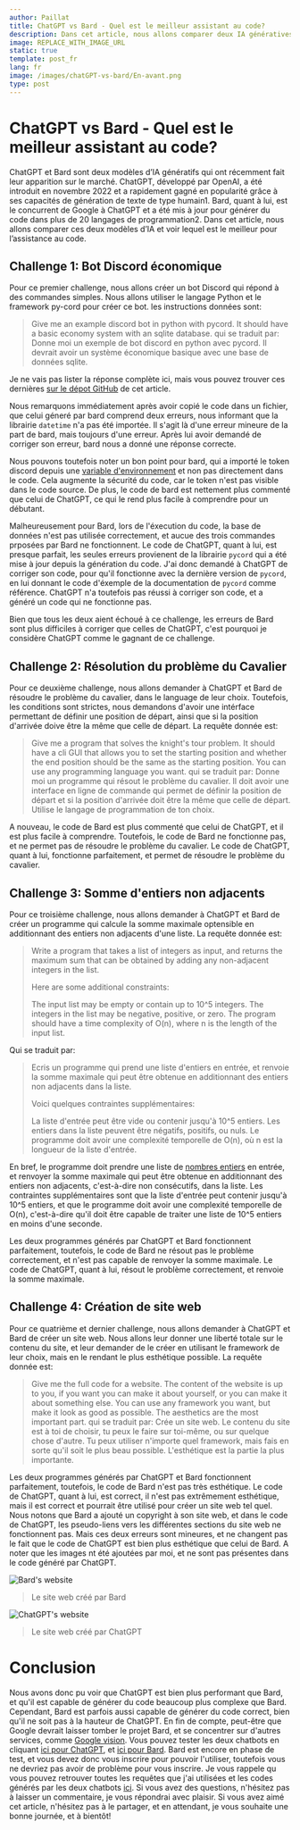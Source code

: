```yaml
---
author: Paillat
title: ChatGPT vs Bard - Quel est le meilleur assistant au code?
description: Dans cet article, nous allons comparer deux IA génératives, ChatGPT et Bard, et voir laquelle est la meilleure pour l'assistance au code.
image: REPLACE_WITH_IMAGE_URL
static: true
template: post_fr
lang: fr
image: /images/chatGPT-vs-bard/En-avant.png
type: post
---
```

# ChatGPT vs Bard - Quel est le meilleur assistant au code?

ChatGPT et Bard sont deux modèles d’IA génératifs qui ont récemment fait leur apparition sur le marché. ChatGPT, développé par OpenAI, a été introduit en novembre 2022 et a rapidement gagné en popularité grâce à ses capacités de génération de texte de type humain1. Bard, quant à lui, est le concurrent de Google à ChatGPT et a été mis à jour pour générer du code dans plus de 20 langages de programmation2. Dans cet article, nous allons comparer ces deux modèles d’IA et voir lequel est le meilleur pour l’assistance au code.

## Challenge 1: Bot Discord économique

Pour ce premier challenge, nous allons créer un bot Discord qui répond à des commandes simples. Nous allons utiliser le langage Python et le framework py-cord pour créer ce bot. les instructions données sont:
> Give me an example discord bot in python with pycord. It should have a basic economy system with an sqlite database.
qui se traduit par:
> Donne moi un exemple de bot discord en python avec pycord. Il devrait avoir un système économique basique avec une base de données sqlite.

Je ne vais pas lister la réponse complète ici, mais vous pouvez trouver ces dernières [sur le dépot GitHub](https://github.com/electronique-cc/chatgpt-vs-bard) de cet article.

Nous remarquons immédiatement après avoir copié le code dans un fichier, que celui géneré par bard comprend deux erreurs, nous informant que la librairie `datetime` n'a pas été importée. Il s'agit là d'une erreur mineure de la part de bard, mais toujours d'une erreur. Après lui avoir demandé de corriger son erreur, bard nous a donné une réponse correcte.

Nous pouvons toutefois noter un bon point pour bard, qui a importé le token discord depuis une [variable d'environnement](https://fr.wikipedia.org/wiki/Variable_d%27environnement) et non pas directement dans le code. Cela augmente la sécurité du code, car le token n'est pas visible dans le code source. De plus, le code de bard est nettement plus commenté que celui de ChatGPT, ce qui le rend plus facile à comprendre pour un débutant. 

Malheureusement pour Bard, lors de l'éxecution du code, la base de données n'est pas utilisée correctement, et aucue des trois commandes prposées par Bard ne fonctionnent. Le code de ChatGPT, quant à lui, est presque parfait, les seules erreurs provienent de la librairie `pycord` qui a été mise à jour depuis la génération du code. J'ai donc demandé à ChatGPT de corriger son code, pour qu'il fonctionne avec la dernière version de `pycord`, en lui donnant le code d'éxemple de la documentation de `pycord` comme référence. ChatGPT n'a toutefois pas réussi à corriger son code, et a généré un code qui ne fonctionne pas. 

Bien que tous les deux aient échoué à ce challenge, les erreurs de Bard sont plus difficiles à corriger que celles de ChatGPT, c'est pourquoi je considère ChatGPT comme le gagnant de ce challenge.

## Challenge 2: Résolution du problème du Cavalier
Pour ce deuxième challenge, nous allons demander à ChatGPT et Bard de résoudre le problème du cavalier, dans le language de leur choix. Toutefois, les conditions sont strictes, nous demandons d'avoir une intérface permettant de définir une position de départ, ainsi que si la position d'arrivée doive être la même que celle de départ. La requête donnée est:
> Give me a program that solves the knight's tour problem. It should have a cli GUI that allows you to set the starting position and whether the end position should be the same as the starting position. You can use any programming language you want.
qui se traduit par:
> Donne moi un programme qui résout le problème du cavalier. Il doit avoir une interface en ligne de commande qui permet de définir la position de départ et si la position d'arrivée doit être la même que celle de départ. Utilise le langage de programmation de ton choix.

A nouveau, le code de Bard est plus commenté que celui de ChatGPT, et il est plus facile à comprendre. Toutefois, le code de Bard ne fonctionne pas, et ne permet pas de résoudre le problème du cavalier. Le code de ChatGPT, quant à lui, fonctionne parfaitement, et permet de résoudre le problème du cavalier.

## Challenge 3: Somme d'entiers non adjacents
Pour ce troisième challenge, nous allons demander à ChatGPT et Bard de créer un programme qui calcule la somme maximale optensible en additionnant des entiers non adjacents d'une liste. La requête donnée est:

>Write a program that takes a list of integers as input, and returns the maximum sum that can be obtained by adding any non-adjacent integers in the list.
>
>Here are some additional constraints:
>
>The input list may be empty or contain up to 10^5 integers.
>The integers in the list may be negative, positive, or zero.
>The program should have a time complexity of O(n), where n is the length of the input list.

Qui se traduit par:

>Ecris un programme qui prend une liste d'entiers en entrée, et renvoie la somme maximale qui peut être obtenue en additionnant des entiers non adjacents dans la liste.
>
>Voici quelques contraintes supplémentaires:
>
>La liste d'entrée peut être vide ou contenir jusqu'à 10^5 entiers.
>Les entiers dans la liste peuvent être négatifs, positifs, ou nuls.
>Le programme doit avoir une complexité temporelle de O(n), où n est la longueur de la liste d'entrée.

En bref, le programme doit prendre une liste de [nombres entiers](https://fr.wikipedia.org/wiki/Entier_naturel) en entrée, et renvoyer la somme maximale qui peut être obtenue en additionnant des entiers non adjacents, c'est-à-dire non consécutifs, dans la liste. Les contraintes supplémentaires sont que la liste d'entrée peut contenir jusqu'à 10^5 entiers, et que le programme doit avoir une complexité temporelle de O(n), c'est-à-dire qu'il doit être capable de traiter une liste de 10^5 entiers en moins d'une seconde.

Les deux programmes générés par ChatGPT et Bard fonctionnent parfaitement, toutefois, le code de Bard ne résout pas le problème correctement, et n'est pas capable de renvoyer la somme maximale. Le code de ChatGPT, quant à lui, résout le problème correctement, et renvoie la somme maximale.

## Challenge 4: Création de site web
Pour ce quatrième et dernier challenge, nous allons demander à ChatGPT et Bard de créer un site web. Nous allons leur donner une liberté totale sur le contenu du site, et leur demander de le créer en utilisant le framework de leur choix, mais en le rendant le plus esthétique possible. La requête donnée est:
> Give me the full code for a website. The content of the website is up to you, if you want you can make it about yourself, or you can make it about something else. You can use any framework you want, but make it look as good as possible. The aesthetics are the most important part.
qui se traduit par:
> Crée un site web. Le contenu du site est à toi de choisir, tu peux le faire sur toi-même, ou sur quelque chose d'autre. Tu peux utiliser n'importe quel framework, mais fais en sorte qu'il soit le plus beau possible. L'esthétique est la partie la plus importante.

Les deux programmes générés par ChatGPT et Bard fonctionnent parfaitement, toutefois, le code de Bard n'est pas très esthétique. Le code de ChatGPT, quant à lui, est correct, il n'est pas extrêmement esthétique, mais il est correct et pourrait être utilisé pour créer un site web tel quel. Nous notons que Bard a ajouté un copyright à son site web, et dans le code de ChatGPT, les pseudo-liens vers les différentes sections du site web ne fonctionnent pas. Mais ces deux erreurs sont mineures, et ne changent pas le fait que le code de ChatGPT est bien plus esthétique que celui de Bard. A noter que les images nt été ajoutées par moi, et ne sont pas présentes dans le code généré par ChatGPT.

<div class="images" style="align-items: center;">
    <div class="image" style="width: 50%;">
        <img src="/images/chatGPT-vs-bard/bard-website.png" alt="Bard's website">
        <blockquote class="image-caption">Le site web créé par Bard</blockquote>
    </div>
    <div class="image" style="width: 50%;">
        <img src="/images/chatGPT-vs-bard/chatGPT-website.png" alt="ChatGPT's website">
        <blockquote class="image-caption">Le site web créé par ChatGPT</blockquote>
    </div>
</div>

# Conclusion
Nous avons donc pu voir que ChatGPT est bien plus performant que Bard, et qu'il est capable de générer du code beaucoup plus complexe que Bard. Cependant, Bard est parfois aussi capable de générer du code correct, bien qu'il ne soit pas à la hauteur de ChatGPT. En fin de compte, peut-être que Google devrait laisser tomber le projet Bard, et se concentrer sur d'autres services, comme [Google vision](https://cloud.google.com/vision?hl=fr). Vous pouvez tester les deux chatbots en cliquant [ici pour ChatGPT](https://chat.openai.com/), et [ici pour Bard](https://bard.google.com/). Bard est encore en phase de test, et vous devez donc vous inscrire pour pouvoir l'utiliser, toutefois vous ne devriez pas avoir de problème pour vous inscrire. Je vous rappele qu vous pouvez retrouver toutes les requêtes que j'ai utilisées et les codes générés par les deux chatbots [ici](https://github.com/electronique-cc/chatgpt-vs-bard). Si vous avez des questions, n'hésitez pas à laisser un commentaire, je vous répondrai avec plaisir. Si vous avez aimé cet article, n'hésitez pas à le partager, et en attendant, je vous souhaite une bonne journée, et à bientôt!